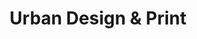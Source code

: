 ---
title: "Urban Design & Print"
url: /ballincollig/urban-design-and-print/
shop: interior decoration
---